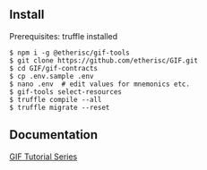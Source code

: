 ## Install

Prerequisites: truffle installed

```
$ npm i -g @etherisc/gif-tools
$ git clone https://github.com/etherisc/GIF.git
$ cd GIF/gif-contracts
$ cp .env.sample .env
$ nano .env  # edit values for mnemonics etc.
$ gif-tools select-resources
$ truffle compile --all
$ truffle migrate --reset
```

## Documentation

[GIF Tutorial Series](https://blog.etherisc.com/etherisc-tutorial-series-part-one-understanding-decentralized-insurance-and-the-etherisc-generic-d8be9ede930)
